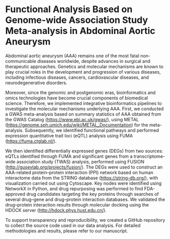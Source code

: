 # Functional Analysis Based on Genome-wide Association Study Meta-analysis in Abdominal Aortic Aneurysm 

Abdominal aortic aneurysm (AAA) remains one of the most fatal non-communicable diseases worldwide, despite advances in surgical and therapeutic approaches. Genetics and molecular mechanisms are known to play crucial roles in the development and progression of various diseases, including infectious diseases, cancers, cardiovascular diseases, and neurodegenerative disorders.

Moreover, since the genomic and postgenomic eras, bioinformatics and omics technologies have become crucial components of biomedical science. Therefore, we implemented integrative bioinformatics pipelines to investigate the molecular mechanisms underlying AAA. First, we conducted a GWAS meta-analysis based on summary statistics of AAA obtained from the GWAS Catalog (https://www.ebi.ac.uk/gwas/), using METAL (https://genome.sph.umich.edu/wiki/METAL_Documentation) for the meta-analysis. Subsequently, we identified functional pathways and performed expression quantitative trait loci (eQTL) analysis using FUMA (https://fuma.ctglab.nl/).

We then identified differentially expressed genes (DEGs) from two sources: eQTLs identified through FUMA and significant genes from a transcriptome-wide association study (TWAS) analysis, performed using FUSION (http://gusevlab.org/projects/fusion/). The DEGs were used to construct an AAA-related protein–protein interaction (PPI) network based on human interactome data from the STRING database (https://string-db.org/), with visualization carried out using Cytoscape. Key nodes were identified using NetworkX in Python, and drug repurposing was performed to find FDA-approved drug candidates targeting the key proteins through searches of several drug–gene and drug–protein interaction databases. We validated the drug–protein interaction results through molecular docking using the HDOCK server (http://hdock.phys.hust.edu.cn/).

To support transparency and reproducibility, we created a GitHub repository to collect the source code used in our data analysis. For detailed methodologies and results, please refer to our manuscript.
